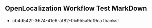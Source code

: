 ## OpenLocalization Workflow Test MarkDown
* cb4d542f-3674-41e6-af82-0b955a9df9ca thanks!

<!--HONumber=Aug16_HO3-->


